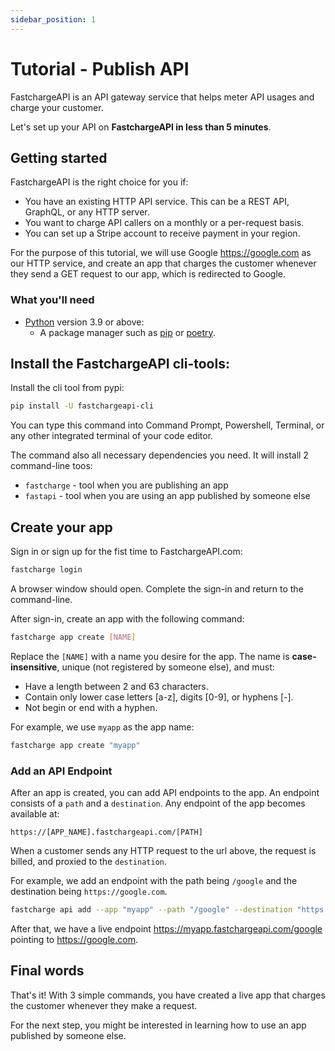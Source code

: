 ```yaml
---
sidebar_position: 1
---
```


# Tutorial - Publish API

FastchargeAPI is an API gateway service that helps meter API usages and charge your customer.

Let's set up your API on **FastchargeAPI in less than 5 minutes**.

## Getting started

FastchargeAPI is the right choice for you if:

* You have an existing HTTP API service. This can be a REST API, GraphQL, or
  any HTTP server. 
* You want to charge API callers on a monthly or a per-request basis.
* You can set up a Stripe account to receive payment in your region.


For the purpose of this tutorial, we will use Google https://google.com as our
HTTP service, and create an app that charges the customer whenever they send a
GET request to our app, which is redirected to Google.


### What you'll need

-   [Python](https://www.python.org/) version 3.9 or above:
    -   A package manager such as [pip](https://pypi.org/project/pip/) or
        [poetry](https://python-poetry.org/).

## Install the FastchargeAPI cli-tools:

Install the cli tool from pypi:

```bash
pip install -U fastchargeapi-cli
```

You can type this command into Command Prompt, Powershell, Terminal, or any other integrated terminal of your code editor.

The command also all necessary dependencies you need. It will install 2 command-line toos:

* `fastcharge` - tool when you are publishing an app 
* `fastapi` - tool when you are using an app published by someone else

## Create your app

Sign in or sign up for the fist time to FastchargeAPI.com:

```bash
fastcharge login
```

A browser window should open. Complete the sign-in and return to the command-line.

After sign-in, create an app with the following command:

```bash
fastcharge app create [NAME]
```

Replace the `[NAME]` with a name you desire for the app. The name is
**case-insensitive**, unique (not registered by someone else), and must:

* Have a length between 2 and 63 characters.
* Contain only lower case letters [a-z], digits [0-9], or hyphens [-].
* Not begin or end with a hyphen.

For example, we use `myapp` as the app name:

```bash
fastcharge app create "myapp"
```


### Add an API Endpoint

After an app is created, you can add API endpoints to the app. An endpoint
consists of a `path` and a `destination`. Any endpoint of the app becomes available at:

```
https://[APP_NAME].fastchargeapi.com/[PATH]
```

When a customer sends any HTTP request to the url above, the request is billed,
and proxied to the `destination`.

For example, we add an endpoint with the path being `/google` and the
destination being `https://google.com`.


```bash
fastcharge api add --app "myapp" --path "/google" --destination "https://google.com"
```

After that, we have a live endpoint https://myapp.fastchargeapi.com/google pointing to https://google.com.

## Final words

That's it! With 3 simple commands, you have created a live app that charges the
customer whenever they make a request.

For the next step, you might be interested in learning how to use an app
published by someone else.
